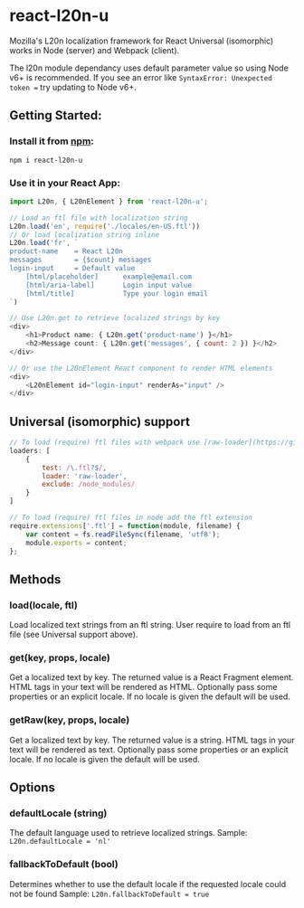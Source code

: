 # react-l20n-u
Mozilla's L20n localization framework for React
Universal (isomorphic) works in Node (server) and Webpack (client).

The l20n module dependancy uses default parameter value so using Node v6+ is recommended.
If you see an error like `SyntaxError: Unexpected token =` try updating to Node v6+. 

## Getting Started:

### Install it from [npm](http://www.npmjs.org):
`npm i react-l20n-u`

### Use it in your React App:

```js
import L20n, { L20nElement } from 'react-l20n-u';

// Load an ftl file with localization string
L20n.load('en', require('./locales/en-US.ftl'))
// Or load localization string inline
L20n.load('fr', `
product-name	= React L20n
messages		= {$count} messages
login-input		= Default value
	[html/placeholder]		example@email.com
	[html/aria-label]		Login input value
	[html/title]			Type your login email
`)

// Use L20n.get to retrieve localized strings by key
<div>
	<h1>Product name: { L20n.get('product-name') }</h1>
	<h2>Message count: { L20n.get('messages', { count: 2 }) }</h2>
</div>

// Or use the L20nElement React component to render HTML elements
<div>
	<L20nElement id="login-input" renderAs="input" />
</div>
```

## Universal (isomorphic) support

```js
// To load (require) ftl files with webpack use [raw-loader](https://github.com/webpack/raw-loader)
loaders: [
	{
		test: /\.ftl?$/,
		loader: 'raw-loader',
		exclude: /node_modules/
	}
]

// To load (require) ftl files in node add the ftl extension
require.extensions['.ftl'] = function(module, filename) {
	var content = fs.readFileSync(filename, 'utf8');
	module.exports = content;
};
```

## Methods

### load(locale, ftl)
Load localized text strings from an ftl string.
User require to load from an ftl file (see Universal support above). 

### get(key, props, locale)
Get a localized text by key.
The returned value is a React Fragment element.
HTML tags in your text will be rendered as HTML.
Optionally pass some properties or an explicit locale.
If no locale is given the default will be used. 

### getRaw(key, props, locale)
Get a localized text by key.
The returned value is a string.
HTML tags in your text will be rendered as text.
Optionally pass some properties or an explicit locale.
If no locale is given the default will be used. 

## Options

### defaultLocale (string)
The default language used to retrieve localized strings.
Sample: `L20n.defaultLocale = 'nl'`

### fallbackToDefault (bool)
Determines whether to use the default locale if the requested locale could not be found
Sample: `L20n.fallbackToDefault = true`